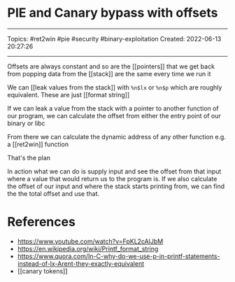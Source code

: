 # PIE and Canary bypass with offsets
---
Topics: #ret2win #pie #security #binary-exploitation
Created: 2022-06-13 20:27:26

---

Offsets are always constant and so are the [[pointers]] that we get back from popping data from the [[stack]] are the same every time we run it

We can [[leak values from the stack]] with `%n$lx` or `%n$p` which are roughly equivalent. These are just [[format string]]

If we can leak a value from the stack with a pointer to another function of our program, we can calculate the offset from either the entry point of our binary or libc

From there we can calculate the dynamic address of any other function e.g. a [[ret2win]] function

That's the plan

In action what we can do is supply input and see the offset from that input where a value that would return us to the program is. If we also calculate the offset of our input and where the stack starts printing from, we can find the the total offset and use that. 

# References
- https://www.youtube.com/watch?v=FpKL2cAlJbM
- https://en.wikipedia.org/wiki/Printf_format_string
- https://www.quora.com/In-C-why-do-we-use-p-in-printf-statements-instead-of-lx-Arent-they-exactly-equivalent
- [[canary tokens]]
